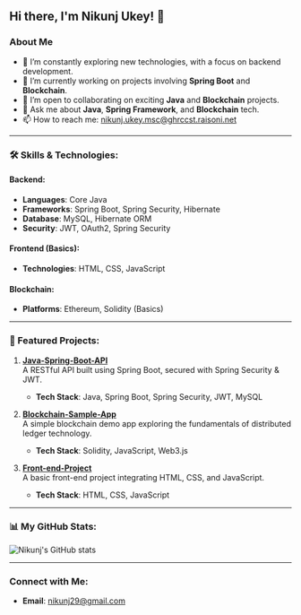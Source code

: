 ## Hi there, I'm Nikunj Ukey! 👋

### About Me
- 🌱 I’m constantly exploring new technologies, with a focus on backend development.
- 🔭 I’m currently working on projects involving **Spring Boot** and **Blockchain**.
- 👯 I’m open to collaborating on exciting **Java** and **Blockchain** projects.
- 💬 Ask me about **Java**, **Spring Framework**, and **Blockchain** tech.
- 📫 How to reach me: [nikunj.ukey.msc@ghrccst.raisoni.net
](mailto:nikunj.ukey.msc@ghrccst.raisoni.net
)

---

### 🛠️ Skills & Technologies:
#### Backend:
- **Languages**: Core Java
- **Frameworks**: Spring Boot, Spring Security, Hibernate
- **Database**: MySQL, Hibernate ORM
- **Security**: JWT, OAuth2, Spring Security

#### Frontend (Basics):
- **Technologies**: HTML, CSS, JavaScript

#### Blockchain:
- **Platforms**: Ethereum, Solidity (Basics)

---

### 🚀 Featured Projects:
1. **[Java-Spring-Boot-API](#)**  
   A RESTful API built using Spring Boot, secured with Spring Security & JWT.
   - **Tech Stack**: Java, Spring Boot, Spring Security, JWT, MySQL

2. **[Blockchain-Sample-App](#)**  
   A simple blockchain demo app exploring the fundamentals of distributed ledger technology.
   - **Tech Stack**: Solidity, JavaScript, Web3.js

3. **[Front-end-Project](#)**  
   A basic front-end project integrating HTML, CSS, and JavaScript.
   - **Tech Stack**: HTML, CSS, JavaScript

---

### 📊 My GitHub Stats:
![Nikunj's GitHub stats](https://github-readme-stats.vercel.app/api?username=nikunjukey&show_icons=true&theme=radical)

---

### Connect with Me:
- **Email**: [nikunj29@gmail.com](mailto:nikunj29@gmail.com)


